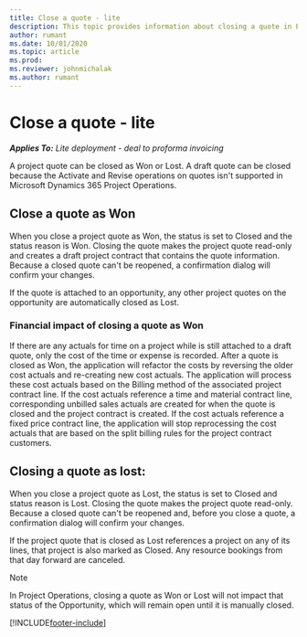 ```yaml
---
title: Close a quote - lite
description: This topic provides information about closing a quote in Project Operations.
author: rumant
ms.date: 10/01/2020
ms.topic: article
ms.prod:
ms.reviewer: johnmichalak
ms.author: rumant
---
```


# Close a quote - lite

_**Applies To:** Lite deployment - deal to proforma invoicing_

A project quote can be closed as Won or Lost. A draft quote can be closed because the Activate and Revise operations on quotes isn't supported in Microsoft Dynamics 365 Project Operations.

## Close a quote as Won

When you close a project quote as Won, the status is set to Closed and the status reason is Won. Closing the quote makes the project quote read-only and creates a draft project contract that contains the quote information. Because a closed quote can't be reopened, a confirmation dialog will confirm your changes.

If the quote is attached to an opportunity, any other project quotes on the opportunity are automatically closed as Lost.

### Financial impact of closing a quote as Won

If there are any actuals for time on a project while is still attached to a draft quote, only the cost of the time or expense is recorded. 
After a quote is closed as Won, the application will refactor the costs by reversing the older cost actuals and re-creating new cost actuals. The application will process these cost actuals based on the Billing method of the associated project contract line. If the cost actuals reference a time and material contract line, corresponding unbilled sales actuals are created for when the quote is closed and the project contract is created. If the cost actuals reference a fixed price contract line, the application will stop reprocessing the cost actuals that are based on the split billing rules for the project contract customers.

## Closing a quote as lost:

When you close a project quote as Lost, the status is set to Closed and status reason is Lost. Closing the quote makes the project quote read-only. Because a closed quote can't be reopened and, before you close a quote, a confirmation dialog will confirm your changes.

If the project quote that is closed as Lost references a project on any of its lines, that project is also marked as Closed. Any resource bookings from that day forward are canceled.

> [!NOTE]
> In Project Operations, closing a quote as Won or Lost will not impact that status of the Opportunity, which will remain open until it is manually closed.


[!INCLUDE[footer-include](../../includes/footer-banner.md)]